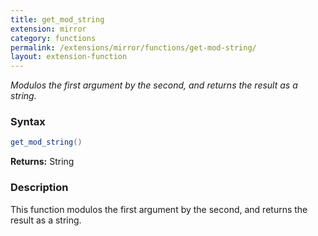 ```yaml
---
title: get_mod_string
extension: mirror
category: functions
permalink: /extensions/mirror/functions/get-mod-string/
layout: extension-function
---
```


_Modulos the first argument by the second, and returns the result as a string._

### Syntax ###
```cs
get_mod_string()
```

**Returns:** String

### Description

This function modulos the first argument by the second, and returns the result as a string. 

